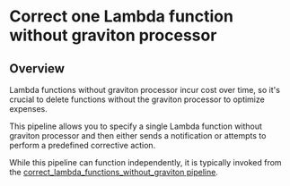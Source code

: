 # Correct one Lambda function without graviton processor

## Overview

Lambda functions without graviton processor incur cost over time, so it's crucial to delete functions without the graviton processor to optimize expenses.

This pipeline allows you to specify a single Lambda function without graviton processor and then either sends a notification or attempts to perform a predefined corrective action.

While this pipeline can function independently, it is typically invoked from the [correct_lambda_functions_without_graviton pipeline](https://hub.flowpipe.io/mods/turbot/aws_thrifty/pipelines/aws_thrifty.pipeline.correct_lambda_functions_without_graviton).
